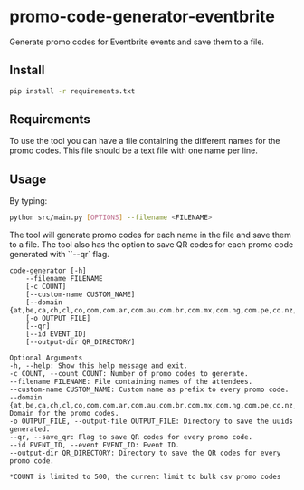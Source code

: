 # promo-code-generator-eventbrite
Generate promo codes for Eventbrite events and save them to a file.
## Install
```bash
pip install -r requirements.txt
```
## Requirements
To use the tool you can have a file containing the different names for the promo codes. This file should be a text file with one name per line. 
## Usage
By typing:
```bash
python src/main.py [OPTIONS] --filename <FILENAME>
```
The tool will generate promo codes for each name in the file and save them to a file. The tool also has the option to save QR codes for each promo code generated with ``--qr` flag.
```
code-generator [-h]
    --filename FILENAME
    [-c COUNT]
    [--custom-name CUSTOM_NAME]
    [--domain {at,be,ca,ch,cl,co,com,com.ar,com.au,com.br,com.mx,com.ng,com.pe,co.nz,co.uk,co.za,de,dk,es,fi,fr,hk,ie,in,it,my,nl,ph,pt,se,sg}]
    [-o OUTPUT_FILE]
    [--qr]
    [--id EVENT_ID]
    [--output-dir QR_DIRECTORY]

Optional Arguments
-h, --help: Show this help message and exit.
-c COUNT, --count COUNT: Number of promo codes to generate.
--filename FILENAME: File containing names of the attendees.
--custom-name CUSTOM_NAME: Custom name as prefix to every promo code.
--domain {at,be,ca,ch,cl,co,com,com.ar,com.au,com.br,com.mx,com.ng,com.pe,co.nz,co.uk,co.za,de,dk,es,fi,fr,hk,ie,in,it,my,nl,ph,pt,se,sg}: Domain for the promo codes.
-o OUTPUT_FILE, --output-file OUTPUT_FILE: Directory to save the uuids generated.
--qr, --save_qr: Flag to save QR codes for every promo code.
--id EVENT_ID, --event EVENT_ID: Event ID.
--output-dir QR_DIRECTORY: Directory to save the QR codes for every promo code.

*COUNT is limited to 500, the current limit to bulk csv promo codes
```